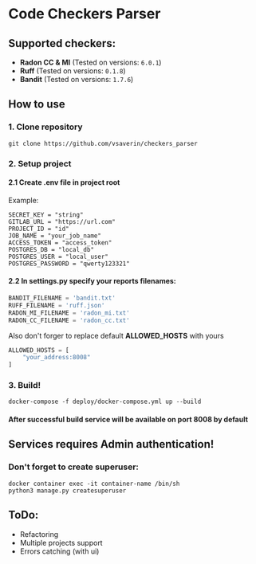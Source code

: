 # Code Checkers Parser

## Supported checkers:
- **Radon CC & MI** (Tested on versions: ```6.0.1```)
- **Ruff** (Tested on versions: ```0.1.8```)
- **Bandit** (Tested on versions: ```1.7.6```)


## How to use
### 1. Clone repository
```commandline
git clone https://github.com/vsaverin/checkers_parser
```

### 2. Setup project
#### 2.1 Create .env file in project root
Example:
```
SECRET_KEY = "string"
GITLAB_URL = "https://url.com"
PROJECT_ID = "id"
JOB_NAME = "your_job_name"
ACCESS_TOKEN = "access_token"
POSTGRES_DB = "local_db"
POSTGRES_USER = "local_user"
POSTGRES_PASSWORD = "qwerty123321"
```
#### 2.2 In **settings.py** specify your reports filenames:
```python
BANDIT_FILENAME = 'bandit.txt'
RUFF_FILENAME = 'ruff.json'
RADON_MI_FILENAME = 'radon_mi.txt'
RADON_CC_FILENAME = 'radon_cc.txt'
```
Also don't forger to replace default **ALLOWED_HOSTS** with yours
```python
ALLOWED_HOSTS = [
    "your_address:8008"
]
```

### 3. Build!
```commandline
docker-compose -f deploy/docker-compose.yml up --build
```

#### After successful build service will be available on port 8008 by default

## Services requires Admin authentication! 
### Don't forget to create superuser:
```commandline
docker container exec -it container-name /bin/sh 
python3 manage.py createsuperuser
```

## ToDo:
- Refactoring
- Multiple projects support
- Errors catching (with ui)